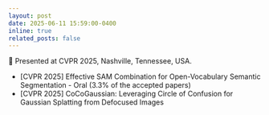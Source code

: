 ```yaml
---
layout: post
date: 2025-06-11 15:59:00-0400
inline: true
related_posts: false
---
```


🗽 Presented at CVPR 2025, Nashville, Tennessee, USA.

- [CVPR 2025] Effective SAM Combination for Open-Vocabulary Semantic Segmentation - Oral (3.3% of the accepted papers)
- [CVPR 2025] CoCoGaussian: Leveraging Circle of Confusion for Gaussian Splatting from Defocused Images
